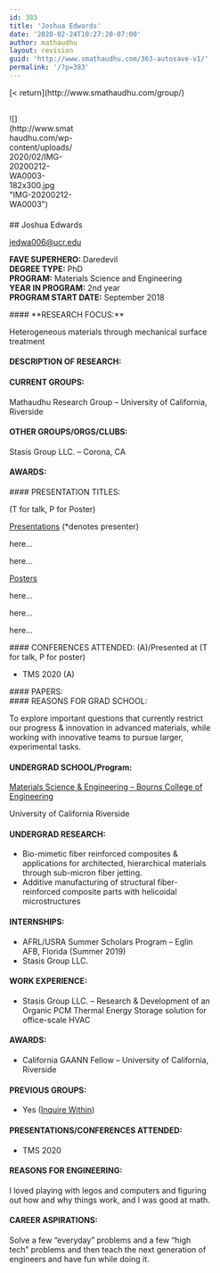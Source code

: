 ```yaml
---
id: 383
title: 'Joshua Edwards'
date: '2020-02-24T10:27:20-07:00'
author: mathaudhu
layout: revision
guid: 'http://www.smathaudhu.com/363-autosave-v1/'
permalink: '/?p=383'
---
```


<div class="fusion-fullwidth fullwidth-box fusion-builder-row-218 nonhundred-percent-fullwidth non-hundred-percent-height-scrolling" style="background-color: rgba(255,255,255,0);background-position: center center;background-repeat: no-repeat;padding-top:0px;padding-right:0px;padding-bottom:0px;padding-left:0px;margin-bottom: 0px;margin-top: 0px;border-width: 0px 0px 0px 0px;border-color:#eae9e9;border-style:solid;"><div class="fusion-builder-row fusion-row"><div class="fusion-layout-column fusion_builder_column fusion-builder-column-3355 fusion_builder_column_1_1 1_1 fusion-one-full fusion-column-first fusion-column-last" style="margin-top:0px;margin-bottom:20px;"><div class="fusion-column-wrapper fusion-flex-column-wrapper-legacy" style="background-position:left top;background-repeat:no-repeat;-webkit-background-size:cover;-moz-background-size:cover;-o-background-size:cover;background-size:cover;padding: 0px 0px 0px 0px;"><div class="fusion-text fusion-text-1797">[&lt; return](http://www.smathaudhu.com/group/)

</div><div class="fusion-sep-clear"></div><div class="fusion-separator fusion-full-width-sep" style="margin-left: auto;margin-right: auto;margin-bottom:30px;width:100%;"><div class="fusion-separator-border sep-single sep-solid" style="border-color:#c6c4c4;border-top-width:1px;"></div></div><div class="fusion-sep-clear"></div><div class="fusion-clearfix"></div></div></div><div class="fusion-layout-column fusion_builder_column fusion-builder-column-3356 fusion_builder_column_1_4 1_4 fusion-one-fourth fusion-column-first" style="width:25%;width:calc(25% - ( ( 4% ) * 0.25 ) );margin-right: 4%;margin-top:0px;margin-bottom:20px;"><div class="fusion-column-wrapper fusion-flex-column-wrapper-legacy" style="background-position:left top;background-repeat:no-repeat;-webkit-background-size:cover;-moz-background-size:cover;-o-background-size:cover;background-size:cover;padding: 0px 0px 0px 0px;"><span class=" fusion-imageframe imageframe-none imageframe-1111 hover-type-none">![](http://www.smathaudhu.com/wp-content/uploads/2020/02/IMG-20200212-WA0003-182x300.jpg "IMG-20200212-WA0003")</span><div class="fusion-clearfix"></div></div></div><div class="fusion-layout-column fusion_builder_column fusion-builder-column-3357 fusion_builder_column_3_4 3_4 fusion-three-fourth fusion-column-last" style="width:75%;width:calc(75% - ( ( 4% ) * 0.75 ) );margin-top:0px;margin-bottom:20px;"><div class="fusion-column-wrapper fusion-flex-column-wrapper-legacy" style="background-position:left top;background-repeat:no-repeat;-webkit-background-size:cover;-moz-background-size:cover;-o-background-size:cover;background-size:cover;padding: 0px 0px 0px 0px;"><div class="fusion-text fusion-text-1798">## Joshua Edwards

jedwa006@ucr.edu

**FAVE SUPERHERO:** Daredevil  
**DEGREE TYPE:** PhD  
**PROGRAM:** Materials Science and Engineering  
**YEAR IN PROGRAM:** 2nd year  
**PROGRAM START DATE:** September 2018

</div><div class="fusion-text fusion-text-1799">#### **RESEARCH FOCUS:**

Heterogeneous materials through mechanical surface treatment

#### DESCRIPTION OF RESEARCH:

#### CURRENT GROUPS:

Mathaudhu Research Group – University of California, Riverside

#### OTHER GROUPS/ORGS/CLUBS:

Stasis Group LLC. – Corona, CA

#### AWARDS:

</div><div class="fusion-text fusion-text-1800">#### PRESENTATION TITLES:

(T for talk, P for Poster)

<span style="text-decoration: underline;">Presentations</span> (\*denotes presenter)

here…

here…

<span style="text-decoration: underline;">Posters</span>

here…

here…

here…

</div><div class="fusion-text fusion-text-1801">#### CONFERENCES ATTENDED: (A)/Presented at (T for talk, P for poster)

- TMS 2020 (A)

</div><div class="fusion-text fusion-text-1802">#### PAPERS:

</div><div class="fusion-text fusion-text-1803">#### REASONS FOR GRAD SCHOOL:

To explore important questions that currently restrict our progress &amp; innovation in advanced materials, while working with innovative teams to pursue larger, experimental tasks.

#### UNDERGRAD SCHOOL/Program:

<span style="text-decoration: underline;">Materials Science &amp; Engineering – Bourns College of Engineering</span>

University of California Riverside

#### UNDERGRAD RESEARCH:

- Bio-mimetic fiber reinforced composites &amp; applications for architected, hierarchical materials through sub-micron fiber jetting.
- Additive manufacturing of structural fiber-reinforced composite parts with helicoidal microstructures

#### INTERNSHIPS:

- AFRL/USRA Summer Scholars Program – Eglin AFB, Florida (Summer 2019)
- Stasis Group LLC.

#### WORK EXPERIENCE:

- Stasis Group LLC. – Research &amp; Development of an Organic PCM Thermal Energy Storage solution for office-scale HVAC

#### AWARDS:

- California GAANN Fellow – University of California, Riverside

#### PREVIOUS GROUPS:

- Yes ([Inquire Within](https://www.youtube.com/watch?v=5hFevwJ4JXI))

#### PRESENTATIONS/CONFERENCES ATTENDED:

- TMS 2020

#### REASONS FOR ENGINEERING:

I loved playing with legos and computers and figuring out how and why things work, and I was good at math.

#### CAREER ASPIRATIONS:

Solve a few “everyday” problems and a few “high tech” problems and then teach the next generation of engineers and have fun while doing it.

</div><div class="fusion-clearfix"></div></div></div></div></div>